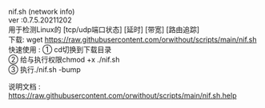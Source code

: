nif.sh (network info)  
ver :0.7.5.20211202  
用于检测Linux的 [tcp/udp端口状态] [延时] [带宽] [路由追踪]  
下载: wget https://raw.githubusercontent.com/orwithout/scripts/main/nif.sh  
快速使用 :
① cd切换到下载目录  
② 给与执行权限chmod +x ./nif.sh  
③ 执行./nif.sh -bump  
  
  
说明文档 :  
https://raw.githubusercontent.com/orwithout/scripts/main/nif.sh.help  
